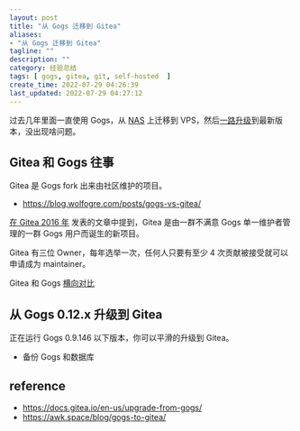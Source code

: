 ```yaml
---
layout: post
title: "从 Gogs 迁移到 Gitea"
aliases:
- "从 Gogs 迁移到 Gitea"
tagline: ""
description: ""
category: 经验总结
tags: [ gogs, gitea, git, self-hosted  ]
create_time: 2022-07-29 04:26:39
last_updated: 2022-07-29 04:27:12
---
```


过去几年里面一直使用 Gogs，从 [NAS](/post/2020/02/qnap-_gogs_-docker-backup-and-restore.html) 上迁移到 VPS，然后[一路升级](/post/2021/10/upgrade-gogs-0-11-91-to-0-12-3.html)到最新版本，没出现啥问题。

## Gitea 和 Gogs 往事

Gitea 是 Gogs fork 出来由社区维护的项目。

- <https://blog.wolfogre.com/posts/gogs-vs-gitea/>

[在 Gitea 2016 年](https://blog.gitea.io/2016/12/welcome-to-gitea/) 发表的文章中提到，Gitea 是由一群不满意 Gogs 单一维护者管理的一群 Gogs 用户而诞生的新项目。

Gitea 有三位 Owner，每年选举一次，任何人只要有至少 4 次贡献被接受就可以申请成为 maintainer。

Gitea 和 Gogs [横向对比](https://docs.gitea.io/zh-cn/comparison/)

## 从 Gogs 0.12.x 升级到 Gitea

正在运行 Gogs 0.9.146 以下版本，你可以平滑的升级到 Gitea。

- 备份 Gogs 和数据库

## reference

- <https://docs.gitea.io/en-us/upgrade-from-gogs/>
- <https://awk.space/blog/gogs-to-gitea/>
